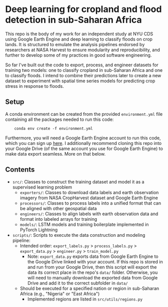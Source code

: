 # Deep learning for cropland and flood detection in sub-Saharan Africa

This repo is the body of my work for an independent study at NYU CDS using Google Earth Engine and deep learning to classify floods on crop lands. It is structured to emulate the analysis pipelines endorsed by researchers at NASA Harvest to ensure modularity and reproducibility, and further to develop some of my practices in good software engineering.

So far I've built out the code to export, process, and engineer datasets for training two models: one to classify cropland in sub-Saharan Africa and one to classify floods. I intend to combine their predictions later to create a new dataset to experiment with spatial time series models for predicting crop stress in response to floods.

## Setup

A conda environment can be created from the provided `environment.yml` file containing all the packages needed to run this code:
```
    conda env create -f environment.yml
```

Furthermore, you will need a Google Earth Engine account to run this code, which you can sign up [here](https://earthengine.google.com). I additionally recommend cloning this repo into your Google Drive (of the same account you use for Google Earth Engine) to make data export seamless. More on that below.


## Contents

* `src/`: Classes to construct the training dataset and model it as a supervised learning problem
    * `exporters/`: Classes to download data labels and earth observation imagery from NASA CropHarvest dataset and Google Earth Engine
    * `processors/`: Classes to process labels into a unified format that can be aligned with other geospatial data
    * `engineers/`: Classes to align labels with earth observation data and format into labeled arrays for training
    * `models/`: LSTM models and training boilerplate implemented in PyTorch Lightning
* `scripts/`: Scripts to execute the data construction and modeling pipeline:
    * Intended order: `export_labels.py` > `process_labels.py` > `export_data.py` > `engineer.py` > `train_model.py`
        * Note: `export_data.py` exports data from Google Earth Engine to the Google Drive linked with your account. If this repo is stored in and run from your Google Drive, then this script will export the data its correct place in the repo's `data/` folder. Otherwise, you will need to manually download the exported data from Google Drive and add it to the correct subfolder in `data/` 
    * Should be executed for a specified nation or region in sub-Saharan Africa (e.g., "Nigeria" or "East Africa")
        * Implemented regions are listed in `src/utils/regions.py`

